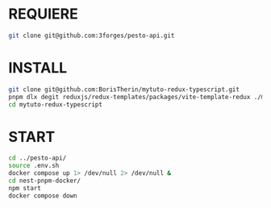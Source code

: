 # REQUIERE
```bash
git clone git@github.com:3forges/pesto-api.git
```


# INSTALL
```bash
git clone git@github.com:BorisTherin/mytuto-redux-typescript.git
pnpm dlx degit reduxjs/redux-templates/packages/vite-template-redux ./mytuto-redux-typescript/ --force
cd mytuto-redux-typescript
```

# START
```bash
cd ../pesto-api/
source .env.sh
docker compose up 1> /dev/null 2> /dev/null &
cd nest-pnpm-docker/
npm start
docker compose down
``` 